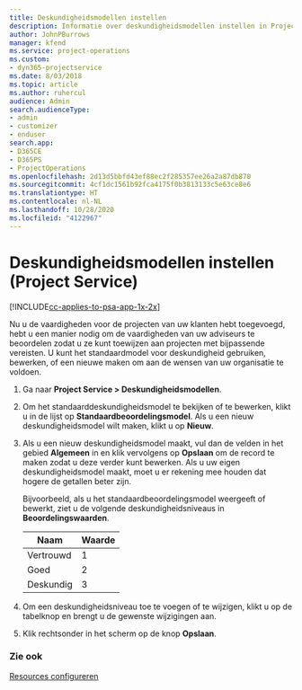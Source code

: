 ```yaml
---
title: Deskundigheidsmodellen instellen
description: Informatie over deskundigheidsmodellen instellen in Project Service
author: JohnPBurrows
manager: kfend
ms.service: project-operations
ms.custom:
- dyn365-projectservice
ms.date: 8/03/2018
ms.topic: article
ms.author: ruhercul
audience: Admin
search.audienceType:
- admin
- customizer
- enduser
search.app:
- D365CE
- D365PS
- ProjectOperations
ms.openlocfilehash: 2d13d5bbfd43ef88ec2f285357ee26a2a87db870
ms.sourcegitcommit: 4cf1dc1561b92fca4175f0b3813133c5e63ce8e6
ms.translationtype: HT
ms.contentlocale: nl-NL
ms.lasthandoff: 10/28/2020
ms.locfileid: "4122967"
---
```

# <a name="set-up-proficiency-models-project-service"></a>Deskundigheidsmodellen instellen (Project Service)

[!INCLUDE[cc-applies-to-psa-app-1x-2x](../includes/cc-applies-to-psa-app-1x-2x.md)]

Nu u de vaardigheden voor de projecten van uw klanten hebt toegevoegd, hebt u een manier nodig om de vaardigheden van uw adviseurs te beoordelen zodat u ze kunt toewijzen aan projecten met bijpassende vereisten. U kunt het standaardmodel voor deskundigheid gebruiken, bewerken, of een nieuwe maken om aan de wensen van uw organisatie te voldoen.  
  
1.  Ga naar **Project Service > Deskundigheidsmodellen**.  
  
2.  Om het standaarddeskundigheidsmodel te bekijken of te bewerken, klikt u in de lijst op **Standaardbeoordelingsmodel**. Als u een nieuw deskundigheidsmodel wilt maken, klikt u op **Nieuw**.  
  
3.  Als u een nieuw deskundigheidsmodel maakt, vul dan de velden in het gebied **Algemeen** in en klik vervolgens op **Opslaan** om de record te maken zodat u deze verder kunt bewerken. Als u uw eigen deskundigheidsmodel maakt, moet u er rekening mee houden dat hogere de getallen beter zijn.  
  
     Bijvoorbeeld, als u het standaardbeoordelingsmodel weergeeft of bewerkt, ziet u de volgende deskundigheidsniveaus in **Beoordelingswaarden**.  
  
    |Naam|Waarde|  
    |----------|-----------|  
    |Vertrouwd|1|  
    |Goed|2|  
    |Deskundig|3|  
  
4.  Om een deskundigheidsniveau toe te voegen of te wijzigen, klikt u op de tabelknop en brengt u de gewenste wijzigingen aan.  
  
5.  Klik rechtsonder in het scherm op de knop **Opslaan**.  
  
### <a name="see-also"></a>Zie ook  
 [Resources configureren](../psa/set-up-resources.md)
